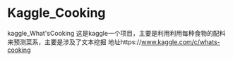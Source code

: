 # Kaggle_Cooking
kaggle_What'sCooking
这是kaggle一个项目，主要是利用利用每种食物的配料来预测菜系，主要是涉及了文本挖掘
地址https://www.kaggle.com/c/whats-cooking
